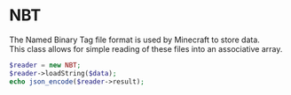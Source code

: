 # NBT
The Named Binary Tag file format is used by Minecraft to store data.
<br>This class allows for simple reading of these files into an associative array.

```php
$reader = new NBT;
$reader->loadString($data);
echo json_encode($reader->result);
```
